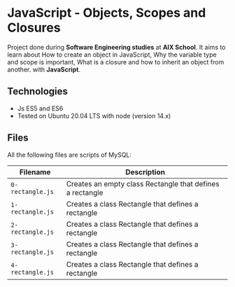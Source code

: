 # JavaScript - Objects, Scopes and Closures

Project done during **Software Engineering studies** at **AlX School**. It aims to learn about How to create an object in JavaScript, Why the variable type and scope is important, What is a closure and how to inherit an object from another. with **JavaScript**.

## Technologies
* Js ES5 and ES6
* Tested on Ubuntu 20.04 LTS with node (version 14.x)

## Files

All the following files are scripts of MySQL:

| Filename | Description |
| -------- | ----------- |
| `0-rectangle.js` | Creates an empty class Rectangle that defines a rectangle |
| `1-rectangle.js` |Creates a class Rectangle that defines a rectangle  |
| `2-rectangle.js` | Creates a class Rectangle that defines a rectangle |
| `3-rectangle.js` | Creates a class Rectangle that defines a rectangle |
| `4-rectangle.js` | Creates a class Rectangle that defines a rectangle  |

